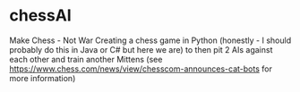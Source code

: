 # chessAI
Make Chess - Not War
Creating a chess game in Python (honestly - I should probably do this in Java or C# but here we are) to then pit 2 AIs against each other and train another Mittens (see https://www.chess.com/news/view/chesscom-announces-cat-bots for more information)